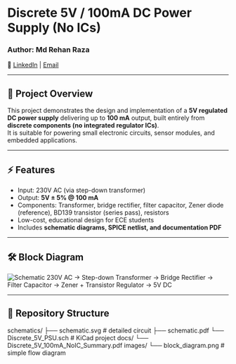 # Discrete 5V / 100mA DC Power Supply (No ICs)

### Author: Md Rehan Raza  
📌 [LinkedIn](https://linkedin.com/in/mdrehanraza) | [Email](mailto:khanrehan94407@gmail.com)

---

## 📖 Project Overview
This project demonstrates the design and implementation of a **5V regulated DC power supply** delivering up to **100 mA** output, built entirely from **discrete components (no integrated regulator ICs)**.  
It is suitable for powering small electronic circuits, sensor modules, and embedded applications.

---

## ⚡ Features
- Input: 230V AC (via step-down transformer)  
- Output: **5V ± 5% @ 100 mA**  
- Components: Transformer, bridge rectifier, filter capacitor, Zener diode (reference), BD139 transistor (series pass), resistors  
- Low-cost, educational design for ECE students  
- Includes **schematic diagrams, SPICE netlist, and documentation PDF**

---

## 🛠️ Block Diagram
![Schematic](./schematics/schematic.png)
230V AC → Step-down Transformer → Bridge Rectifier → Filter Capacitor → Zener + Transistor Regulator → 5V DC

---

## 📂 Repository Structure
schematics/
 ├── schematic.svg            # detailed circuit
 ├── schematic.pdf
 └── Discrete_5V_PSU.sch      # KiCad project
docs/
 └── Discrete_5V_100mA_NoIC_Summary.pdf
images/
 └── block_diagram.png        # simple flow diagram

